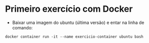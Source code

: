 # Primeiro exercício com Docker

- Baixar uma imagem do ubuntu (última versão) e entar na linha de comando:

`docker container run -it --name exercicio-container ubuntu bash`
